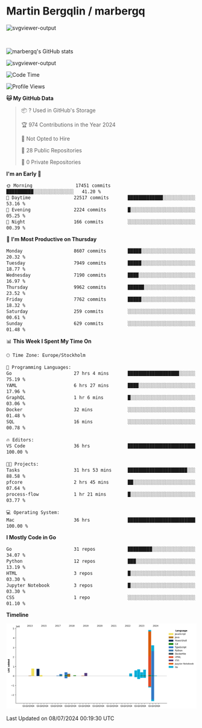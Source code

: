 # Martin Bergqlin / marbergq

![svgviewer-output](https://user-images.githubusercontent.com/2405410/206014777-22d41ecb-c24f-421d-b7d9-bba2cb5bb0de.svg)

<br>

<!--- [![Martin's Week](https://github-readme-stats.vercel.app/api/wakatime?username=marbergq&theme=dark)](https://github.com/anuraghazra/github-readme-stats) -->

![marbergq's GitHub stats](https://github-readme-stats.vercel.app/api?username=marbergq&count_private=true&show_icons=true)

![svgviewer-output](https://wakatime.com/badge/user/3f0a2069-6683-4e19-9a4a-7d21ea815067.svg)

<!--START_SECTION:waka-->
![Code Time](http://img.shields.io/badge/Code%20Time-4%2C232%20hrs%2013%20mins-blue)

![Profile Views](http://img.shields.io/badge/Profile%20Views-6-blue)

**🐱 My GitHub Data** 

> 📦 ? Used in GitHub's Storage 
 > 
> 🏆 974 Contributions in the Year 2024
 > 
> 🚫 Not Opted to Hire
 > 
> 📜 28 Public Repositories 
 > 
> 🔑 0 Private Repositories 
 > 
**I'm an Early 🐤** 

```text
🌞 Morning                17451 commits       ██████████░░░░░░░░░░░░░░░   41.20 % 
🌆 Daytime                22517 commits       █████████████░░░░░░░░░░░░   53.16 % 
🌃 Evening                2224 commits        █░░░░░░░░░░░░░░░░░░░░░░░░   05.25 % 
🌙 Night                  166 commits         ░░░░░░░░░░░░░░░░░░░░░░░░░   00.39 % 
```
📅 **I'm Most Productive on Thursday** 

```text
Monday                   8607 commits        █████░░░░░░░░░░░░░░░░░░░░   20.32 % 
Tuesday                  7949 commits        █████░░░░░░░░░░░░░░░░░░░░   18.77 % 
Wednesday                7190 commits        ████░░░░░░░░░░░░░░░░░░░░░   16.97 % 
Thursday                 9962 commits        ██████░░░░░░░░░░░░░░░░░░░   23.52 % 
Friday                   7762 commits        █████░░░░░░░░░░░░░░░░░░░░   18.32 % 
Saturday                 259 commits         ░░░░░░░░░░░░░░░░░░░░░░░░░   00.61 % 
Sunday                   629 commits         ░░░░░░░░░░░░░░░░░░░░░░░░░   01.48 % 
```


📊 **This Week I Spent My Time On** 

```text
🕑︎ Time Zone: Europe/Stockholm

💬 Programming Languages: 
Go                       27 hrs 4 mins       ███████████████████░░░░░░   75.19 % 
YAML                     6 hrs 27 mins       ████░░░░░░░░░░░░░░░░░░░░░   17.96 % 
GraphQL                  1 hr 6 mins         █░░░░░░░░░░░░░░░░░░░░░░░░   03.06 % 
Docker                   32 mins             ░░░░░░░░░░░░░░░░░░░░░░░░░   01.48 % 
SQL                      16 mins             ░░░░░░░░░░░░░░░░░░░░░░░░░   00.78 % 

🔥 Editors: 
VS Code                  36 hrs              █████████████████████████   100.00 % 

🐱‍💻 Projects: 
Tasks                    31 hrs 53 mins      ██████████████████████░░░   88.58 % 
pfcore                   2 hrs 45 mins       ██░░░░░░░░░░░░░░░░░░░░░░░   07.64 % 
process-flow             1 hr 21 mins        █░░░░░░░░░░░░░░░░░░░░░░░░   03.77 % 

💻 Operating System: 
Mac                      36 hrs              █████████████████████████   100.00 % 
```

**I Mostly Code in Go** 

```text
Go                       31 repos            █████████░░░░░░░░░░░░░░░░   34.07 % 
Python                   12 repos            ███░░░░░░░░░░░░░░░░░░░░░░   13.19 % 
HTML                     3 repos             █░░░░░░░░░░░░░░░░░░░░░░░░   03.30 % 
Jupyter Notebook         3 repos             █░░░░░░░░░░░░░░░░░░░░░░░░   03.30 % 
CSS                      1 repo              ░░░░░░░░░░░░░░░░░░░░░░░░░   01.10 % 
```



**Timeline**

![Lines of Code chart](https://raw.githubusercontent.com/marbergq/marbergq/main/assets/bar_graph.png)


 Last Updated on 08/07/2024 00:19:30 UTC
<!--END_SECTION:waka-->
